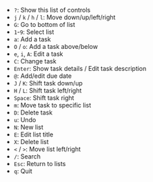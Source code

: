 - `?`: Show this list of controls
- `j` / `k` / `h` / `l`: Move down/up/left/right
- `G`: Go to bottom of list
- `1`-`9`: Select list
- `a`: Add a task
- `O` / `o`: Add a task above/below
- `e`, `i`, `A`: Edit a task
- `C`: Change task
- `Enter`: Show task details / Edit task description
- `@`: Add/edit due date
- `J` / `K`: Shift task down/up
- `H` / `L`: Shift task left/right
- `Space`: Shift task right
- `m`: Move task to specific list
- `D`: Delete task
- `u`: Undo
- `N`: New list
- `E`: Edit list title
- `X`: Delete list
- `<` / `>`: Move list left/right
- `/`: Search
- `Esc`: Return to lists
- `q`: Quit
